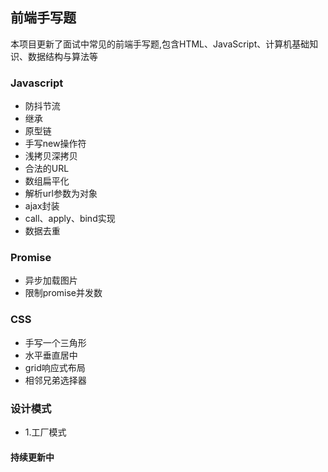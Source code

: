 ## 前端手写题

本项目更新了面试中常见的前端手写题,包含HTML、JavaScript、计算机基础知识、数据结构与算法等

### Javascript
- 防抖节流
- 继承
- 原型链
- 手写new操作符
- 浅拷贝深拷贝
- 合法的URL
- 数组扁平化
- 解析url参数为对象
- ajax封装
- call、apply、bind实现
- 数据去重

### Promise
- 异步加载图片
- 限制promise并发数


### CSS
- 手写一个三角形
- 水平垂直居中
- grid响应式布局
- 相邻兄弟选择器

### 设计模式
- 1.工厂模式
#### 持续更新中